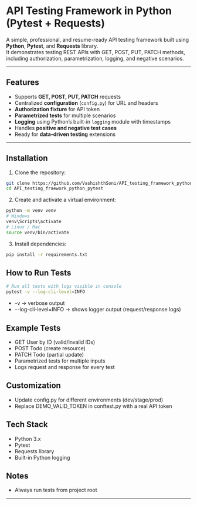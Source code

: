# API Testing Framework in Python (Pytest + Requests)

A simple, professional, and resume-ready API testing framework built using **Python**, **Pytest**, and **Requests** library.  
It demonstrates testing REST APIs with GET, POST, PUT, PATCH methods, including authorization, parametrization, logging, and negative scenarios.

---

## Features

- Supports **GET, POST, PUT, PATCH** requests
- Centralized **configuration** (`config.py`) for URL and headers
- **Authorization fixture** for API token
- **Parametrized tests** for multiple scenarios
- **Logging** using Python’s built-in `logging` module with timestamps
- Handles **positive and negative test cases**
- Ready for **data-driven testing** extensions

---

## Installation

1. Clone the repository:

```bash
git clone https://github.com/VashishthSoni/API_testing_framework_python_pytest.git
cd API_testing_fraework_python_pytest
```

2. Create and activate a virtual environment:
```bash
python -m venv venv
# Windows
venv\Scripts\activate
# Linux / Mac
source venv/bin/activate
```

3. Install dependencies:
```bash
pip install -r requirements.txt
```

## How to Run Tests
```bash
# Run all tests with logs visible in console
pytest -v --log-cli-level=INFO
```
- -v → verbose output
- --log-cli-level=INFO → shows logger output (request/response logs)

## Example Tests
- GET User by ID (valid/invalid IDs)
- POST Todo (create resource)
- PATCH Todo (partial update)
- Parametrized tests for multiple inputs
- Logs request and response for every test

## Customization
- Update config.py for different environments (dev/stage/prod)
- Replace DEMO_VALID_TOKEN in conftest.py with a real API token

## Tech Stack
- Python 3.x
- Pytest
- Requests library
- Built-in Python logging

## Notes
- Always run tests from project root
---
